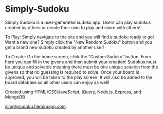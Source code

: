 # Simply-Sudoku

Simply Sudoku is a user-generated sudoku app. Users can play sudokus created by others or create their own to play and share with others!

To Play: Simply navigate to the site and you will find a sudoku ready to go! Want a new one? Simply click the "New Random Sudoku" button and you get a brand new sudoku created by another user!

To Create: On the home screen, click the "Custom Sudoku" button. From here you can fill in the givens and then submit your creation! Sudokus must be unique and solvable meaning there must be one unique solution from the givens so that no guessing is required to solve. Once your board is approved, you will be taken to the play screen. It will also be added to the board database so all other users can enjoy as well!

Created using HTML/CSS/JavaScript, jQuery, Node.js, Express, and MongoDB

[simplysudoku.herokuapp.com](https://simplysudoku.herokuapp.com/)
